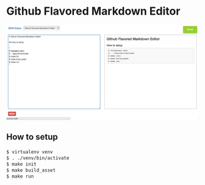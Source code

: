 # Github Flavored Markdown Editor

![screenshot.png](screenshot.png)

## How to setup

```
$ virtualenv venv
$ . ./venv/bin/activate
$ make init
$ make build_asset
$ make run
```


